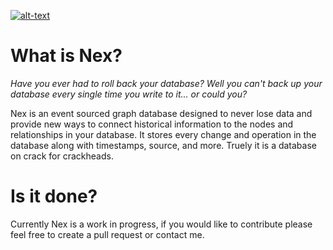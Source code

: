 [![alt-text](https://repository-images.githubusercontent.com/500573894/77b08f9e-c04d-4330-90ae-9275aa2afd67)](https://github.com/ybabts/nex/blob/master/assets/nex_social_preview.png?raw=true)

# What is Nex?

*Have you ever had to roll back your database? Well you can't back up your database every single time you write to it... or could you?*

Nex is an event sourced graph database designed to never lose data and provide new ways to connect historical information to the nodes and relationships in your database. It stores every change and operation in the database along with timestamps, source, and more. Truely it is a database on crack for crackheads.

# Is it done?

Currently Nex is a work in progress, if you would like to contribute please feel free to create a pull request or contact me.
